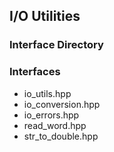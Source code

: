 ## I/O Utilities
### Interface Directory

### Interfaces
* io\_utils.hpp
* io\_conversion.hpp
* io\_errors.hpp
* read\_word.hpp
* str\_to\_double.hpp

